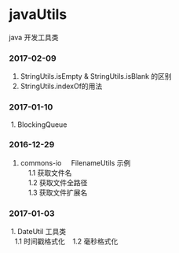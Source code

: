 # javaUtils
java 开发工具类
### 2017-02-09
 1. StringUtils.isEmpty & StringUtils.isBlank 的区别  
 2. StringUtils.indexOf的用法
 
### 2017-01-10  
  1. BlockingQueue  
  
### 2016-12-29  
  1. commons-io  
    FilenameUtils 示例  
     1.1 获取文件名  
     1.2 获取文件全路径  
     1.3 获取文件扩展名 
     
### 2017-01-03
  1. DateUtil 工具类  
    1.1 时间戳格式化
    1.2 毫秒格式化    
